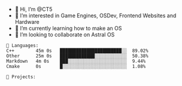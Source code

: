- 👋 Hi, I’m @CT5
- 👀 I’m interested in Game Engines, OSDev, Frontend Websites and Hardware
- 🌱 I’m currently learning how to make an OS
- 💞️ I’m looking to collaborate on Astral OS

```text
💾 Languages:
C++        45m 0s   ███████████████████████░░  89.02%
Other      25m 0s   █████████████░░░░░░░░░░░░  50.38%
Markdown   4m 0s    ███░░░░░░░░░░░░░░░░░░░░░░  9.44%
Cmake      0s       █░░░░░░░░░░░░░░░░░░░░░░░░  1.08%

💼 Projects:
```
<!---
Cherrytree56567/Cherrytree56567 is a ✨ special ✨ repository because its `README.md` (this file) appears on your GitHub profile.
You can click the Preview link to take a look at your changes. 
--->
